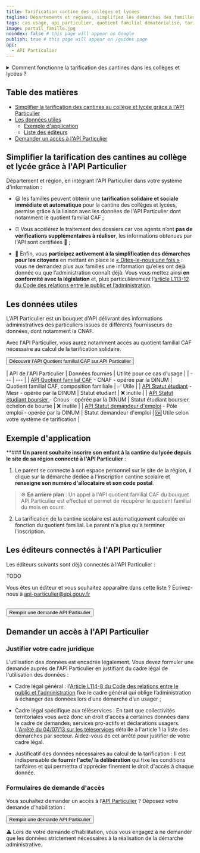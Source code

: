 ```yaml
---
title: Tarification cantine des collèges et lycées
tagline: Départements et régions, simplifiez les démarches des familles en calculant automatiquement leur tarif de restauration scolaire pour les collégiens et lycéens.
tags: cas usage, api particulier, quotient familial dématérialisé, tarification restauration scolaire, cantine collège, cantine lycée
image: portail_famille.jpg
noindex: false # this page will appear on Google
publish: true # this page will appear on /guides page
api:
  - API Particulier
---
```


<details>
   <summary>Comment fonctionne la tarification des cantines dans les collèges et lycées ?</summary>

Les départements sont en charge des cantines des collèges, et les régions, des cantines des lycées. Dans ce cadre, ce sont ces collectivités qui fixent les tarifs de la restauration scolaire et qui peuvent décider d'appliquer une tarification sociale sur la base du quotient familial des familles.

Pour en savoir plus, consulter cette page de [Service-Public.fr](https://www.service-public.fr/particuliers/vosdroits/F24569)

</details>


## Table des matières

- [Simplifier la tarification des cantines au collège et lycée grâce à l'API Particulier](#simplifier-la-tarification-des-cantines-au-college-et-lycee-grace-a-l-api-particulier)
- [Les données utiles](#les-donnees-utiles)
  - [Exemple d'application](#exemple-d-application)
  - [Liste des éditeurs](#les-editeurs-connectes-a-l-api-particulier)
- [Demander un accès à l'API Particulier](#demander-un-acces-a-l-api-particulier)

## Simplifier la tarification des cantines au collège et lycée grâce à l'API Particulier

Département et région, en intégrant l'API Particulier dans votre système d'information :

- 😃 les familles peuvent obtenir une **tarification solidaire et sociale immédiate et automatique** pour la cantine des collèges et lycées, permise grâce à la liaison avec les données de l'API Particulier dont notamment le quotient familial CAF ;

- ⏰ Vous accélérez le traitement des dossiers car vos agents n’ont **pas de vérifications supplémentaires à réaliser**, les informations obtenues par l'API sont certifiées 🔎 ;

- 🎯 Enfin, vous **participez activement à la simplification des démarches pour les citoyens** en mettant en place le [« Dites-le-nous une fois »](https://www.numerique.gouv.fr/services/guichet-dites-le-nous-une-fois/) : vous ne demandez plus aux familles une information qu’elles ont déjà donnée ou que l’administration connaît déjà.
Vous vous mettez ainsi **en conformité avec la législation** et, plus particulièrement l’[article L113-12 du Code des relations entre le public et l’administration](https://www.legifrance.gouv.fr/codes/article_lc/LEGIARTI000037313155).

## Les données utiles

L'API Particulier est un bouquet d'API délivrant des informations administratives des particuliers issues de différents fournisseurs de données, dont notamment la CNAF.

Avec l'API Particulier, vous aurez notamment accès au quotient familial CAF nécessaire au calcul de la tarification solidaire.

<Button href="https://particulier.api.gouv.fr/catalogue/cnaf/quotient_familial">Découvrir l'API Quotient familial CAF sur API Particulier</Button>


| API de l'API Particulier | Données fournies  | Utilité pour ce cas d'usage |
| --- | --- |
| [API Quotient familial CAF](https://particulier.api.gouv.fr/catalogue/cnaf/quotient_familial) - CNAF - opérée par la DINUM | Quotient familial CAF, composition familiale  | ✅ Utile |
| [API Statut étudiant](https://particulier.api.gouv.fr/catalogue/mesr/statut_etudiant) - Mesr - opérée par la DINUM | Statut étudiant | ❌ inutile |
| [API Statut étudiant boursier ](https://particulier.api.gouv.fr/catalogue/cnous/statut_etudiant_boursier) - Cnous - opérée par la DINUM | Statut étudiant boursier, échelon de bourse | ❌ inutile |
| [API Statut demandeur d'emploi](https://particulier.api.gouv.fr/catalogue/pole_emploi/situation) - Pôle emploi - opérée par la DINUM | Statut demandeur d'emploi | 🆗 Utile selon votre système de tarification |


## Exemple d'application

**### **Un parent souhaite inscrire son enfant à la cantine du lycée depuis le site de sa région connecté à l'API Particulier** :

1. Le parent se connecte à son espace personnel sur le site de la région, il clique sur la démarche dédiée à l'inscription cantine scolaire et **renseigne son numéro d'allocataire et son code postal**.

> ⚙️ **En arrière plan** : Un appel à l'API quotient familial CAF du bouquet API Particulier est effectué et permet de récupérer le quotient familial du mois en cours.

2. La tarification de la cantine scolaire est automatiquement calculée en fonction du quotient familial. Le parent n'a plus qu'à terminer l'inscription.

## Les éditeurs connectés à l'API Particulier

Les éditeurs suivants sont déjà connectés à l'API Particulier :

TODO

Vous êtes un éditeur et vous souhaitez apparaître dans cette liste ? Écrivez-nous à [api-particulier@api.gouv.fr](mailto:api-particulier@api.gouv.fr)

<br/>
<Button href="https://datapass.api.gouv.fr/api-particulier?demarche=ccas">Remplir une demande API Particulier</Button>

## Demander un accès à l'API Particulier

### Justifier votre cadre juridique

L'utilisation des données est encadrée légalement. Vous devez formuler une demande auprès de l'API Particulier en justifiant du cadre légal de l'utilisation des données :

- Cadre légal général : l'[Article L114-8 du Code des relations entre le public et l'administration](https://www.legifrance.gouv.fr/codes/article_lc/LEGIARTI000045213315) fixe le cadre général qui oblige l’administration à échanger des données lors d’une démarche d’un usager ;

- Cadre légal spécifique aux téléservices : En tant que collectivités territoriales vous avez donc un droit d'accès à certaines données dans le cadre de demandes, services pro-actifs et déclarations usagers. 
L'[Arrêté du 04/07/13 sur les téléservices](https://www.legifrance.gouv.fr/loda/id/JORFTEXT000027697207/#:~:text=Dans%20les%20r%C3%A9sum%C3%A9s-,Arr%C3%AAt%C3%A9%20du%204%20juillet%202013%20autorisant%20la%20mise%20en%20%C5%93uvre,publiques%20locales%20dont%20ils%20sont) détaille à l'article 1 la liste des démarches par secteur. Aidez-vous de cet arrêté pour justifier de votre cadre légal.

- Justificatif des données nécessaires au calcul de la tarification : Il est indispensable de **fournir l'acte/ la délibération** qui fixe les conditions tarifaires et qui permettra d'apprécier finement le droit d'accès à chaque donnée.

### Formulaires de demande d'accès

Vous souhaitez demander un accès à l'[API Particulier](https://particulier.api.gouv.fr/catalogue) ? Déposez votre demande d'habilitation :

<Button href="https://datapass.api.gouv.fr/api-particulier?demarche=ccas">Remplir une demande API Particulier</Button>

⚠️ Lors de votre demande d’habilitation, vous vous engagez à ne demander que les données strictement nécessaires à la réalisation de la démarche administrative.
